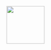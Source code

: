 <p align="center">
<a href="https://en.wikipedia.org/wiki/C_(programming_language)" target="_blank">
<img src="https://upload.wikimedia.org/wikipedia/commons/3/35/The_C_Programming_Language_logo.svg" width ="100" target="_blank">
</a>
</p>